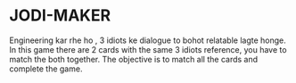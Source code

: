 # JODI-MAKER
Engineering kar rhe ho , 3 idiots ke dialogue to bohot relatable lagte honge. 
In this game there are 2 cards with the same 3 idiots reference, you have to match the both together. 
The objective is to match all the cards and complete the game.
